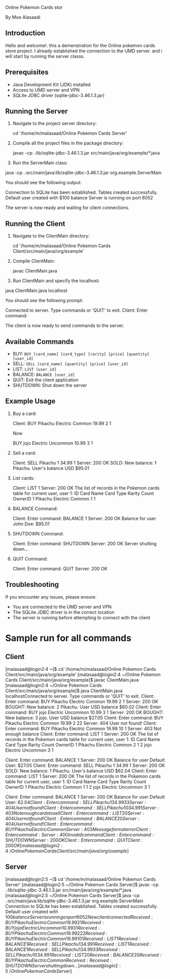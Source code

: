 Online Pokemon Cards stor

By Moe Alasaadi

## Introduction

Hello and welcome!. this a demenstration for the Online pokemon cards store project.
I already established the connection to the UMD server. and i will start by running the server classs.

## Prerequisites

- Java Development Kit (JDK) installed
- Access to UMD server and VPN
- SQLite JDBC driver (sqlite-jdbc-3.46.1.3.jar)

## Running the Server

1. Navigate to the project server directory:

   cd '/home/m/malasaad/Online Pokemon Cards Server'

2. Compile all the project files in the package directory:

   javac -cp .:lib/sqlite-jdbc-3.46.1.3.jar src/main/java/org/example/*.java

3. Run the ServerMain class:

java -cp .:src/main/java:lib/sqlite-jdbc-3.46.1.3.jar org.example.ServerMain

You should see the following output:

Connection to SQLite has been established.
Tables created successfully.
Default user created with $100 balance
Server is running on port 6052

The server is now ready and waiting for client connections.

## Running the Client

1. Navigate to the ClientMain directory:

   cd '/home/m/malasaad/Online Pokemon Cards Client/src/main/java/org/example'

2. Compile ClientMain:

   javac ClientMain.java

3. Run ClientMain and specify the localhost:

java ClientMain.java localhost

You should see the following prompt:

Connected to server. Type commands or 'QUIT' to exit.
Client: Enter command:

The client is now ready to send commands to the server.

## Available Commands

- BUY: `BUY [card_name] [card_type] [rarity] [price] [quantity] [user_id]`
- SELL: `SELL [card_name] [quantity] [price] [user_id]`
- LIST: `LIST [user_id]`
- BALANCE: `BALANCE [user_id]`
- QUIT: Exit the client application
- SHUTDOWN: Shut down the server

## Example Usage

1. Buy a card:

   Client: BUY Pikachu Electric Common 19.99 2 1

   Now 

      BUY jojo Electric Uncommon 10.99 3 1


2. Sell a card:

   Client: SELL Pikachu 1 34.99 1
   Server: 200 OK
   SOLD: New balance: 1 Pikachu. User's balance USD $95.01

3. List cards:

   Client: LIST 1
   Server: 200 OK
   The list of records in the Pokemon cards table for current user, user 1:
   ID Card Name Card Type Rarity Count OwnerID
   1 Pikachu Electric Common 1 1

4. BALANCE Command:

   Client: Enter command: BALANCE 1
   Server: 200 OK
   Balance for user John Doe: $95.01

5. SHUTDOWN Command:

   Client: Enter command: SHUTDOWN
   Server: 200 OK
   Server shutting down...

6. QUIT Command:

   Client: Enter command: QUIT
   Server: 200 OK

## Troubleshooting

If you encounter any issues, please ensure:
- You are connected to the UMD server and VPN
- The SQLite JDBC driver is in the correct location
- The server is running before attempting to connect with the client

# Sample run for all commands 
## Client
[malasaad@login2:4 ~]$ cd '/home/m/malasaad/Online Pokemon Cards Client/src/main/java/org/example'
[malasaad@login2:4 ~/Online Pokemon Cards Client/src/main/java/org/example]$ javac ClientMain.java
[malasaad@login2:4 ~/Online Pokemon Cards Client/src/main/java/org/example]$ java ClientMain.java localhostConnected to server. Type commands or 'QUIT' to exit.
Client: Enter command: BUY Pikachu Electric Common 19.99 2 1
Server: 200 OK
BOUGHT: New balance: 2 Pikachu. User USD balance $60.02
Client: Enter command: BUY jojo Electric Uncommon 10.99 3 1
Server: 200 OK
BOUGHT: New balance: 3 jojo. User USD balance $27.05
Client: Enter command: BUY Pikachu Electric Common 19.99 2 22
Server: 404 User not found!
Client: Enter command: BUY Pikachu Electric Common 19.99 10 1
Server: 403 Not enough balance
Client: Enter command: LIST 1
Server: 200 OK
The list of records in the Pokemon cards table for current user, user 1:
ID    Card Name       Card Type       Rarity          Count      OwnerID
1     Pikachu         Electric        Common          2          1
2     jojo            Electric        Uncommon        3          1

Client: Enter command: BALANCE 1
Server: 200 OK
Balance for user Default User: $27.05
Client: Enter command: SELL Pikachu 1 34.99 1
Server: 200 OK
SOLD: New balance: 1 Pikachu. User's balance USD $62.04
Client: Enter command: LIST 1
Server: 200 OK
The list of records in the Pokemon cards table for current user, user 1:
ID    Card Name       Card Type       Rarity          Count      OwnerID
1     Pikachu         Electric        Common          1          1
2     jojo            Electric        Uncommon        3          1

Client: Enter command: BALANCE 1
Server: 200 OK
Balance for user Default User: $62.04
Client: Enter command: SELL Pikachu 1 34.99 33
Server: 404 User not found!
Client: Enter command: SELL Pikachu 10 34.99 1
Server: 403 Not enough cards to sell
Client: Enter command: LIST 20
Server: 404 User not found!
Client: Enter command: BALANCE 20
Server: 404 User not found!
Client: Enter command: BUY Pikachu Electric Common
Server: 403 Message format error
Client: Enter command:
Server: 400 Invalid command
Client: Enter command: SHUTDOWN
Server: 200 OK
Client: Enter command: QUIT
Client: 200 OK
[malasaad@login2:4 ~/Online Pokemon Cards Client/src/main/java/org/example]$

## Server
[malasaad@login2:5 ~]$ cd '/home/m/malasaad/Online Pokemon Cards Server'
[malasaad@login2:5 ~/Online Pokemon Cards Server]$ javac -cp .:lib/sqlite-jdbc-3.46.1.3.jar src/main/java/org/example/*.java
[malasaad@login2:5 ~/Online Pokemon Cards Server]$ java -cp .:src/main/java:lib/sqlite-jdbc-3.46.1.3.jar org.example.ServerMain
Connection to SQLite has been established.
Tables created successfully.
Default user created with $100 balance
Server is running on port 6052
New client connected
Received: BUY Pikachu Electric Common 19.99 2 1
Received: BUY jojo Electric Uncommon 10.99 3 1
Received: BUY Pikachu Electric Common 19.99 2 22
Received: BUY Pikachu Electric Common 19.99 10 1
Received: LIST 1
Received: BALANCE 1
Received: SELL Pikachu 1 34.99 1
Received: LIST 1
Received: BALANCE 1
Received: SELL Pikachu 1 34.99 33
Received: SELL Pikachu 10 34.99 1
Received: LIST 20
Received: BALANCE 20
Received: BUY Pikachu Electric Common
Received:
Received: SHUTDOWN
Server shutting down...
[malasaad@login2:5 ~/Online Pokemon Cards Server]$
